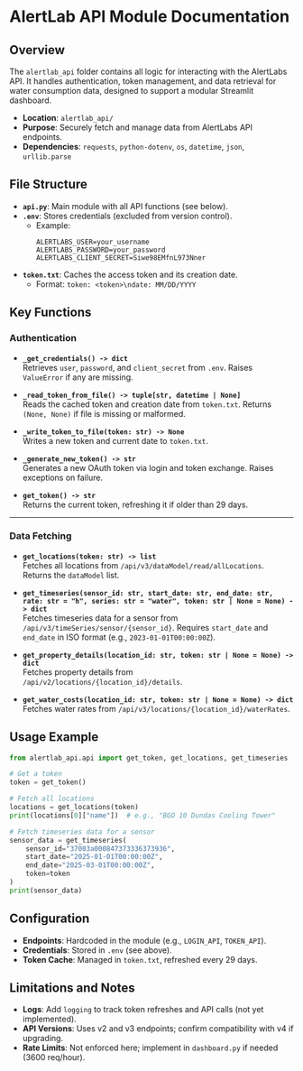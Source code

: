 # AlertLab API Module Documentation

## Overview

The `alertlab_api` folder contains all logic for interacting with the AlertLabs API. It handles authentication, token management, and data retrieval for water consumption data, designed to support a modular Streamlit dashboard.

- **Location**: `alertlab_api/`
- **Purpose**: Securely fetch and manage data from AlertLabs API endpoints.
- **Dependencies**: `requests`, `python-dotenv`, `os`, `datetime`, `json`, `urllib.parse`

## File Structure

- **`api.py`**: Main module with all API functions (see below).
- **`.env`**: Stores credentials (excluded from version control).
  - Example:
    ```
    ALERTLABS_USER=your_username
    ALERTLABS_PASSWORD=your_password
    ALERTLABS_CLIENT_SECRET=Siwe98EMfnL973Nner
    ```
- **`token.txt`**: Caches the access token and its creation date.
  - Format: `token: <token>\ndate: MM/DD/YYYY`

## Key Functions

### Authentication
- **`_get_credentials() -> dict`**  
  Retrieves `user`, `password`, and `client_secret` from `.env`. Raises `ValueError` if any are missing.

- **`_read_token_from_file() -> tuple[str, datetime | None]`**  
  Reads the cached token and creation date from `token.txt`. Returns `(None, None)` if file is missing or malformed.

- **`_write_token_to_file(token: str) -> None`**  
  Writes a new token and current date to `token.txt`.

- **`_generate_new_token() -> str`**  
  Generates a new OAuth token via login and token exchange. Raises exceptions on failure.

- **`get_token() -> str`**  
  Returns the current token, refreshing it if older than 29 days.

---

### Data Fetching
- **`get_locations(token: str) -> list`**  
  Fetches all locations from `/api/v3/dataModel/read/allLocations`. Returns the `dataModel` list.

- **`get_timeseries(sensor_id: str, start_date: str, end_date: str, rate: str = "h", series: str = "water", token: str | None = None) -> dict`**  
  Fetches timeseries data for a sensor from `/api/v3/timeSeries/sensor/{sensor_id}`. Requires `start_date` and `end_date` in ISO format (e.g., `2023-01-01T00:00:00Z`).

- **`get_property_details(location_id: str, token: str | None = None) -> dict`**  
  Fetches property details from `/api/v2/locations/{location_id}/details`.

- **`get_water_costs(location_id: str, token: str | None = None) -> dict`**  
  Fetches water rates from `/api/v3/locations/{location_id}/waterRates`.

## Usage Example

```python
from alertlab_api.api import get_token, get_locations, get_timeseries

# Get a token
token = get_token()

# Fetch all locations
locations = get_locations(token)
print(locations[0]["name"])  # e.g., "BGO 10 Dundas Cooling Tower"

# Fetch timeseries data for a sensor
sensor_data = get_timeseries(
    sensor_id="37003a000847373336373936",
    start_date="2025-01-01T00:00:00Z",
    end_date="2025-03-01T00:00:00Z",
    token=token
)
print(sensor_data)
```

## Configuration

- **Endpoints**: Hardcoded in the module (e.g., `LOGIN_API`, `TOKEN_API`).
- **Credentials**: Stored in `.env` (see above).
- **Token Cache**: Managed in `token.txt`, refreshed every 29 days.

## Limitations and Notes

- **Logs**: Add `logging` to track token refreshes and API calls (not yet implemented).
- **API Versions**: Uses v2 and v3 endpoints; confirm compatibility with v4 if upgrading.
- **Rate Limits**: Not enforced here; implement in `dashboard.py` if needed (3600 req/hour).
